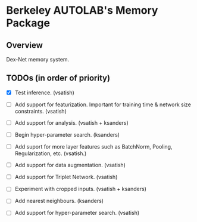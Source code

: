 # Berkeley AUTOLAB's Memory Package

## Overview
Dex-Net memory system.

## TODOs (in order of priority)
- [x] Test inference. (vsatish)
- [ ] Add support for featurization. Important for training time & network size constraints. (vsatish)
- [ ] Add support for analysis. (vsatish + ksanders)
- [ ] Begin hyper-parameter search. (ksanders)
- [ ] Add suport for more layer features such as BatchNorm, Pooling, Regularization, etc. (vsatish.)
- [ ] Add support for data augmentation. (vsatish)
- [ ] Add support for Triplet Network. (vsatish)
- [ ] Experiment with cropped inputs. (vsatish + ksanders)
- [ ] Add nearest neighbours. (ksanders)
- [ ] Add support for hyper-parameter search. (vsatish)

